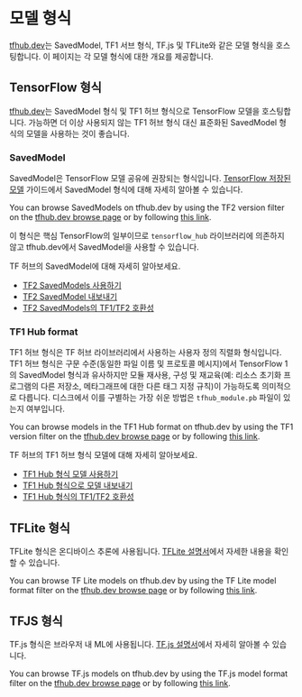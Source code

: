<!--* freshness: { owner: 'maringeo' reviewed: '2021-12-13' review_interval: '6 months'} *-->

# 모델 형식

[tfhub.dev](https://tfhub.dev)는 SavedModel, TF1 서브 형식, TF.js 및 TFLite와 같은 모델 형식을 호스팅합니다. 이 페이지는 각 모델 형식에 대한 개요를 제공합니다.

## TensorFlow 형식

[tfhub.dev](https://tfhub.dev)는 SavedModel 형식 및 TF1 허브 형식으로 TensorFlow 모델을 호스팅합니다. 가능하면 더 이상 사용되지 않는 TF1 허브 형식 대신 표준화된 SavedModel 형식의 모델을 사용하는 것이 좋습니다.

### SavedModel

SavedModel은 TensorFlow 모델 공유에 권장되는 형식입니다. [TensorFlow 저장된 모델](https://www.tensorflow.org/guide/saved_model) 가이드에서 SavedModel 형식에 대해 자세히 알아볼 수 있습니다.

You can browse SavedModels on tfhub.dev by using the TF2 version filter on the [tfhub.dev browse page](https://tfhub.dev/s?subtype=module,placeholder) or by following [this link](https://tfhub.dev/s?subtype=module,placeholder&tf-version=tf2).

이 형식은 핵심 TensorFlow의 일부이므로 `tensorflow_hub` 라이브러리에 의존하지 않고 tfhub.dev에서 SavedModel을 사용할 수 있습니다.

TF 허브의 SavedModel에 대해 자세히 알아보세요.

- [TF2 SavedModels 사용하기](tf2_saved_model.md)
- [TF2 SavedModel 내보내기](exporting_tf2_saved_model.md)
- [TF2 SavedModels의 TF1/TF2 호환성](model_compatibility.md)

### TF1 Hub format

TF1 허브 형식은 TF 허브 라이브러리에서 사용하는 사용자 정의 직렬화 형식입니다. TF1 허브 형식은 구문 수준(동일한 파일 이름 및 프로토콜 메시지)에서 TensorFlow 1의 SavedModel 형식과 유사하지만 모듈 재사용, 구성 및 재교육(예: 리소스 초기화 프로그램의 다른 저장소, 메타그래프에 대한 다른 태그 지정 규칙)이 가능하도록 의미적으로 다릅니다. 디스크에서 이를 구별하는 가장 쉬운 방법은 `tfhub_module.pb` 파일이 있는지 여부입니다.

You can browse models in the TF1 Hub format on tfhub.dev by using the TF1 version filter on the [tfhub.dev browse page](https://tfhub.dev/s?subtype=module,placeholder) or by following [this link](https://tfhub.dev/s?subtype=module,placeholder&tf-version=tf1).

TF 허브의 TF1 허브 형식 모델에 대해 자세히 알아보세요.

- [TF1 Hub 형식 모델 사용하기](tf1_hub_module.md)
- [TF1 Hub 형식으로 모델 내보내기](exporting_hub_format.md)
- [TF1 Hub 형식의 TF1/TF2 호환성](model_compatibility.md)

## TFLite 형식

TFLite 형식은 온디바이스 추론에 사용됩니다. [TFLite 설명서](https://www.tensorflow.org/lite)에서 자세한 내용을 확인할 수 있습니다.

You can browse TF Lite models on tfhub.dev by using the TF Lite model format filter on the [tfhub.dev browse page](https://tfhub.dev/s?subtype=module,placeholder) or by following [this link](https://tfhub.dev/lite).

## TFJS 형식

TF.js 형식은 브라우저 내 ML에 사용됩니다. [TF.js 설명서](https://www.tensorflow.org/js)에서 자세히 알아볼 수 있습니다.

You can browse TF.js models on tfhub.dev by using the TF.js model format filter on the [tfhub.dev browse page](https://tfhub.dev/s?subtype=module,placeholder) or by following [this link](https://tfhub.dev/js).
